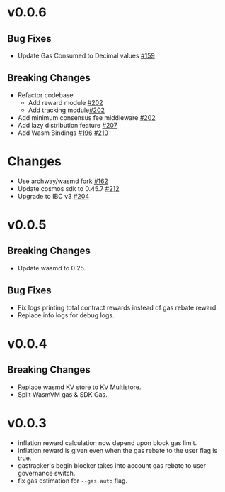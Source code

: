 # v0.0.6

## Bug Fixes
- Update Gas Consumed to Decimal values [#159](https://github.com/archway-network/archway/pull/159)

## Breaking Changes
- Refactor codebase
  - Add reward module [#202](https://github.com/archway-network/archway/pull/202)
  - Add tracking module[#202](https://github.com/archway-network/archway/pull/202)
- Add minimum consensus fee middleware [#202](https://github.com/archway-network/archway/pull/202)
- Add lazy distribution feature [#207](https://github.com/archway-network/archway/pull/207)
- Add Wasm Bindings [#196](https://github.com/archway-network/archway/pull/196) [#210](https://github.com/archway-network/archway/pull/210)

# Changes
- Use archway/wasmd fork [#162](https://github.com/archway-network/archway/pull/159)
- Update cosmos sdk to 0.45.7 [#212](https://github.com/archway-network/archway/pull/212)
- Upgrade to IBC v3 [#204](https://github.com/archway-network/archway/pull/204)


# v0.0.5

## Breaking Changes
- Update wasmd to 0.25.

## Bug Fixes
- Fix logs printing total contract rewards instead of gas rebate reward.
- Replace info logs for debug logs.

# v0.0.4
## Breaking Changes
- Replace wasmd KV store to KV Multistore.
- Split WasmVM gas & SDK Gas.

# v0.0.3
- inflation reward calculation now depend upon block gas limit.
- inflation reward is given even when the gas rebate to the user flag is true.
- gastracker's begin blocker takes into account gas rebate to user governance switch.
- fix gas estimation for `--gas auto` flag.
